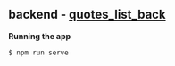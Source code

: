 ## backend - [quotes_list_back](https://github.com/Qilix/quotes_list_back)
__Running the app__

```bash
$ npm run serve
```